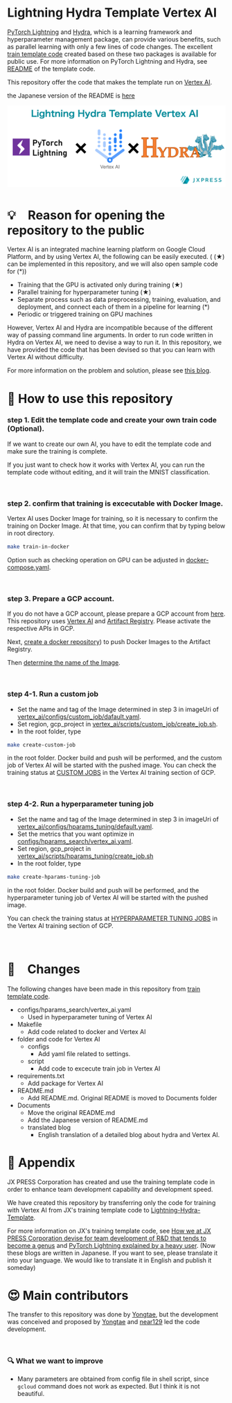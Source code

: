# Lightning Hydra Template Vertex AI

[PyTorch Lightning](https://github.com/PyTorchLightning/pytorch-lightning) and  [Hydra](https://github.com/facebookresearch/hydra), which is a learning framework and hyperparameter management package, can provide various benefits, such as parallel learning with only a few lines of code changes. The excellent [train template code](https://github.com/ashleve/lightning-hydra-template) created based on these two packages is available for public use. For more information on PyTorch Lightning and Hydra, see [README](documents/README.original.md) of the template code.

This repository offer the code that makes the template run on [Vertex AI](https://cloud.google.com/vertex-ai).

the Japanese version of the README is [here](/documents/README_ja.md)

![main_theme](/documents/images/main_readme.png)
<br>

# 💡　Reason for opening the repository to the public


Vertex AI is an integrated machine learning platform on Google Cloud Platform, and by using Vertex AI, the following can be easily executed. ( (★) can be implemented in this repository, and we will also open sample code for (*))
- Training that the GPU is activated only during training (★)
- Parallel training for hyperparameter tuning (★)
- Separate process such as data preprocessing, training, evaluation, and deployment, and connect each of them in a pipeline for learning (*)
- Periodic or triggered training on GPU machines


However, Vertex AI and Hydra are incompatible because of the different way of passing command line arguments.
In order to run code written in Hydra on Vertex AI, we need to devise a way to run it.
In this repository, we have provided the code that has been devised so that you can learn with Vertex AI without difficulty.

For more information on the problem and solution, please see [this blog](/documents/translated_blog.md).
<br>

# 🚀  How to use this repository
### step 1. Edit the template code and create your own train code (Optional).
If we want to create our own AI, you have to edit the template code and make sure the training is complete.

If you just want to check how it works with Vertex AI, you can run the template code without editing, and it will train the MNIST classification.

<br>

### step 2. confirm that training is excecutable with Docker Image.
Vertex AI uses Docker Image for training, so it is necessary to confirm the training on Docker Image.
At that time, you can confirm that by typing below in root directory.
```bash
make train-in-docker
```
Option such as checking operation on GPU can be adjusted in [docker-compose.yaml](/docker-compose.yaml).

<br>


### step 3. Prepare a GCP account.
If you do not have a GCP account, please prepare a GCP account from [here](https://cloud.google.com/docs/get-started).
This repository uses [Vertex AI](https://cloud.google.com/vertex-ai/docs/start) and [Artifact Registry](https://cloud.google.com/artifact-registry). Please activate the respective APIs in GCP.

Next, [create a docker repository](https://cloud.google.com/artifact-registry/docs/repositories/create-repos#overview)) to push Docker Images to the Artifact Registry.

Then [determine the name of the Image](https://cloud.google.com/artifact-registry/docs/docker/pushing-and-pulling).

<br>

### step 4-1. Run a custom job

- Set the name and tag of the Image determined in step 3 in imageUri of [vertex_ai/configs/custom_job/dafault.yaml](/vertex_ai/configs/custom_job/dafault.yaml).
- Set region, gcp_project in [vertex_ai/scripts/custom_job/create_job.sh](/vertex_ai/scripts/custom_job/create_job.sh).
- In the root folder, type
```bash
make create-custom-job
```
in the root folder.
Docker build and push will be performed, and the custom job of Vertex AI will be started with the pushed image.
You can check the training status at [CUSTOM JOBS](https://console.cloud.google.com/vertex-ai/training/custom-jobs) in the Vertex AI training section of GCP.

<br>


### step 4-2. Run a hyperparameter tuning job

- Set the name and tag of the Image determined in step 3 in imageUri of  [vertex_ai/configs/hparams_tuning/default.yaml](/vertex_ai/configs/hparams_tuning/default.yaml).
- Set the metrics that you want optimize in [configs/hparams_search/vertex_ai.yaml](/configs/hparams_search/vertex_ai.yaml).
- Set region, gcp_project in [vertex_ai/scripts/hparams_tuning/create_job.sh](/vertex_ai/scripts/hparams_tuning/create_job.sh)
- In the root folder, type
```bash
make create-hparams-tuning-job
```
in the root folder.
Docker build and push will be performed, and the hyperparameter tuning job of Vertex AI will be started with the pushed image.

You can check the training status at [HYPERPARAMETER TUNING JOBS](https://console.cloud.google.com/vertex-ai/training/hyperparameter-tuning-jobs) in the Vertex AI training section of GCP.

<br>



# 🔧　Changes
The following changes have been made in this repository from [train template code](https://github.com/ashleve/lightning-hydra-template).
- configs/hparams_search/vertex_ai.yaml
    - Used in hyperparameter tuning of Vertex AI
- Makefile 
    - Add code related to docker and Vertex AI
- folder and code for Vertex AI
    - configs
        - Add yaml file related to settings.
    - script
        - Add code to excecute train job in Vertex AI
- requirements.txt
    - Add package for Vertex AI
- README.md
    - Add README.md. Original README is moved to Documents folder
- Documents
    - Move the original README.md
    - Add the Japanese version of README.md
    - translated blog
        - English translation of a detailed blog about hydra and Vertex AI.


# 📝 Appendix


JX PRESS Corporation has created and use the training template code in order to enhance team development capability and development speed.

We have created this repository by transferring only the code for training with Vertex AI from JX's training template code to [Lightning-Hydra-Template](https://github.com/ashleve/lightning-hydra-template).

For more information on JX's training template code, see [How we at JX PRESS Corporation devise for team development of R&D that tends to become a genus](https://tech.jxpress.net/entry/2021/10/27/160154) and [PyTorch Lightning explained by a heavy user](https://techjxpress.net/entry/2021/11/17/112214). (Now these blogs are written in Japanese. If you want to see, please translate it into your language. We would like to translate it in English and publish it someday)
<br>

# 😍 Main contributors
The transfer to this repository was done by [Yongtae](https://github.com/Yongtae723), but the development was conceived and proposed by [Yongtae](https://github.com/Yongtae723) and [near129](https://github.com/near129) led the code development.

<br>

### 🔍  What we want to improve
- Many parameters are obtained from config file in shell script, since `gcloud` command does not work as expected. But I think it is not beautiful.




